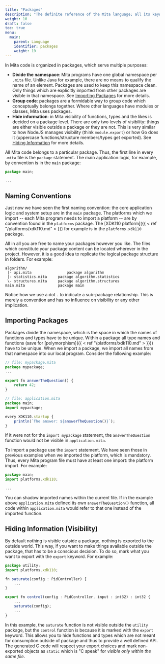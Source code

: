 ```yaml
---
title: "Packages"
description: "The definite reference of the Mita language; all its keywords, constructs and tricks."
weight: 10
draft: false
toc: true
menu:
  main:
    parent: Language
    identifier: packages
    weight: 10
---
```

In Mita code is organized in packages, which serve multiple purposes:

* __Divide the namespace__: Mita programs have one global namespace per `.mita` file. Unlike Java for example, there are no means to qualify the name of an element. Packages are used to keep this namespace clean. Only things which are explicitly imported from other packages are visible in that namespace. See [Importing Packages](#importing-packages) for more details.
* __Group code__: packages are a formidable way to group code which conceptually belongs together. Where other languages have modules or classes, Mita uses packages.
* __Hide information__: in Mita visibility of functions, types and the likes is decided on a package level. There are only two levels of visibility: things are either visible outside a package or they are not. This is very similar to how NodeJS manages visibility (think `module.export`) or how Go does it (uppercase functions/structure members/types get exported). See [Hiding Information](#hiding-information-visibility) for more details. 

All Mita code belongs to a particular package. Thus, the first line in every `.mita` file is the `package` statement. The main application logic, for example, by convention is in the `main` package:
```TypeScript
package main;

...
``` 

## Naming Conventions
Just now we have seen the first naming convention: the core application logic and system setup are in the `main` package.
The platforms which we import -- each Mita program needs to import a platform -- are by convention found in the `platforms` package. 
The [XDK110 platform]({{ < ref "/platforms/xdk110.md" > }}) for example is in the `platforms.xdk110` package.

All in all you are free to name your packages however you like. The files which constitute your package content can be located wherever in the project. However, it is a good idea to replicate the logical package structure in folders. For example:
```Pre
algorithm/
 |- api.mita				package algorithm
 |- statistics.mita		package algorithm.statistics
 \- structures.mita		package algorithm.structures
main.mita				package main
```

Notice how we use a dot `.` to indicate a sub-package relationship. 
This is merely a convention and has no influence on visibility or any other implication.

## Importing Packages
Packages divide the namespace, which is the space in which the names of functions and types have to be unique. 
Within a package all type names and functions (save for [polymorphism]({{ < ref "/platforms/xdk110.md" > }})) have to be unique.
When we import a package, we import all names from that namespace into our local program. Consider the following example:
```TypeScript
// file: mypackage.mita
package mypackage;
...

export fn answerTheQuestion() {
	return 42;
}

// file: application.mita
package main;
import mypackage;

every XDK110.startup {
	println(`The answer: ${answerTheQuestion()}`);
}
```

If it were not for the `import mypackage` statement, the `answerTheQuestion` function would not be visible in `application.mita`.

To import a package use the `import` statement. We have seen those in previous examples when we imported the platform, which is mandatory. Thus, every Mita program file must have at least one import: the platform import.
For example:
```TypeScript
package main;
import platforms.xdk110;

...
```

You can shadow imported names within the current file. If in the example above `application.mita` defined its own `answerTheQuestion()` function, all code within `application.mita` would refer to that one instead of the imported function.


## Hiding Information (Visibility)
By default nothing is visible outside a package, nothing is exported to the outside world. This way, if you want to make things available outside the package, that has to be a conscious decision. To do so, mark what you want to export with the `export` keyword. For example:
```TypeScript
package utility;
import platforms.xdk110;

fn saturate(config : PidController) {
	...
}

export fn control(config : PidController, input : int32) : int32 {
	...
	saturate(config);
	...
}
```

In this example, the `saturate` function is not visible outside the `utility` package, but the `control` function is because it is marked with the `export` keyword.
This allows you to hide functions and types which are not meant for consumption outside of package and thus to provide a well defined API.
The generated C code will respect your export choices and mark non-exported objects as `static` which is "C speak" for _visible only within the same file_.
